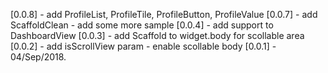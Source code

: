[0.0.8] - add ProfileList, ProfileTile, ProfileButton, ProfileValue
[0.0.7] - add ScaffoldClean - add some more sample
[0.0.4] - add support to DashboardView
[0.0.3] - add Scaffold to widget.body for scollable area
[0.0.2] - add isScrollView param - enable scollable body
[0.0.1] - 04/Sep/2018.
